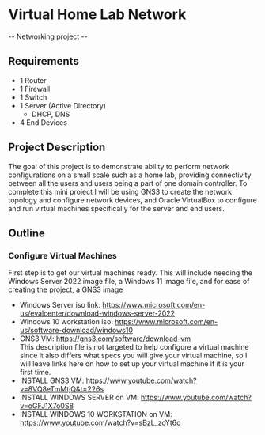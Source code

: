 # Virtual Home Lab Network
-- Networking project --

## Requirements
- 1 Router
- 1 Firewall
- 1 Switch
- 1 Server (Active Directory)
  - DHCP, DNS
- 4 End Devices

## Project Description
The goal of this project is to demonstrate ability to perform network configurations on a small scale such as a home lab, providing connectivity between all the users and users being a part of one domain controller. To complete this mini project I will be using GNS3 to create the network topology and configure network devices, and Oracle VirtualBox to configure and run virtual machines specifically for the server and end users. 


## Outline
### Configure Virtual Machines
First step is to get our virtual machines ready. This will include needing the Windows Server 2022 image file, a Windows 11 image file, and for ease of creating the project, a GNS3 image
-  Windows Server iso link: https://www.microsoft.com/en-us/evalcenter/download-windows-server-2022
-  Windows 10 workstation iso: https://www.microsoft.com/en-us/software-download/windows10
-  GNS3 VM: https://gns3.com/software/download-vm  
This description file is not targeted to help configure a virtual machine since it also differs what specs you will give your virtual machine, so I will leave links here on how to set up your virtual machine if it is your first time.
- INSTALL GNS3 VM: https://www.youtube.com/watch?v=8VQ8eTmMtjQ&t=226s
- INSTALL WINDOWS SERVER on VM: https://www.youtube.com/watch?v=oGFJ1X7o0S8
- INSTALL WINDOWS 10 WORKSTATION on VM: https://www.youtube.com/watch?v=sBzL_zoYt6o

### 
